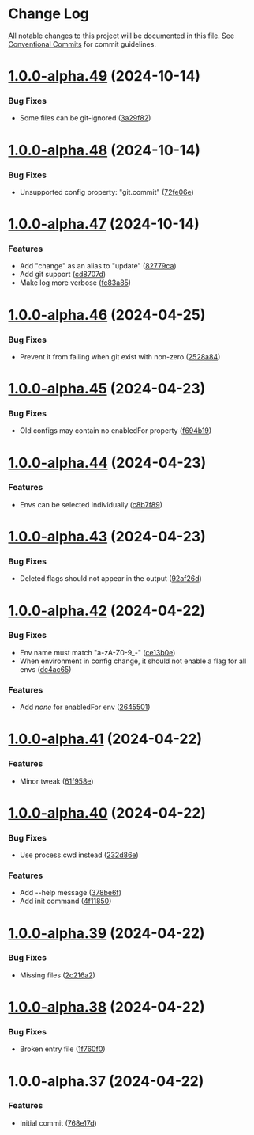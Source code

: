 # Change Log

All notable changes to this project will be documented in this file.
See [Conventional Commits](https://conventionalcommits.org) for commit guidelines.

# [1.0.0-alpha.49](https://github.com/pioneer32/flags/compare/v1.0.0-alpha.48...v1.0.0-alpha.49) (2024-10-14)

### Bug Fixes

- Some files can be git-ignored ([3a29f82](https://github.com/pioneer32/flags/commit/3a29f8200721b7911e41729164b71863c548a557))

# [1.0.0-alpha.48](https://github.com/pioneer32/flags/compare/v1.0.0-alpha.47...v1.0.0-alpha.48) (2024-10-14)

### Bug Fixes

- Unsupported config property: "git.commit" ([72fe06e](https://github.com/pioneer32/flags/commit/72fe06e3cf59c231bb2b7e8b2ab81d36292594a0))

# [1.0.0-alpha.47](https://github.com/pioneer32/flags/compare/v1.0.0-alpha.46...v1.0.0-alpha.47) (2024-10-14)

### Features

- Add "change" as an alias to "update" ([82779ca](https://github.com/pioneer32/flags/commit/82779cafe44732e1bf7f9c604433f10194aa2918))
- Add git support ([cd8707d](https://github.com/pioneer32/flags/commit/cd8707d34eccc73c4112bf826662e100d2a13a44))
- Make log more verbose ([fc83a85](https://github.com/pioneer32/flags/commit/fc83a85fa555d049fefb0444bb31e45b9153363b))

# [1.0.0-alpha.46](https://github.com/pioneer32/flags/compare/v1.0.0-alpha.45...v1.0.0-alpha.46) (2024-04-25)

### Bug Fixes

- Prevent it from failing when git exist with non-zero ([2528a84](https://github.com/pioneer32/flags/commit/2528a84e5062aee8f0e6b56d061bf8bda595fd77))

# [1.0.0-alpha.45](https://github.com/pioneer32/flags/compare/v1.0.0-alpha.44...v1.0.0-alpha.45) (2024-04-23)

### Bug Fixes

- Old configs may contain no enabledFor property ([f694b19](https://github.com/pioneer32/flags/commit/f694b19cc18c568b6b1d1fe5fbf74bf2a414229d))

# [1.0.0-alpha.44](https://github.com/pioneer32/flags/compare/v1.0.0-alpha.43...v1.0.0-alpha.44) (2024-04-23)

### Features

- Envs can be selected individually ([c8b7f89](https://github.com/pioneer32/flags/commit/c8b7f89e72eab8dc2c212b6834f8c1f9242fb146))

# [1.0.0-alpha.43](https://github.com/pioneer32/flags/compare/v1.0.0-alpha.42...v1.0.0-alpha.43) (2024-04-23)

### Bug Fixes

- Deleted flags should not appear in the output ([92af26d](https://github.com/pioneer32/flags/commit/92af26db7c41a5f244989aea07e713f87a493349))

# [1.0.0-alpha.42](https://github.com/pioneer32/flags/compare/v1.0.0-alpha.41...v1.0.0-alpha.42) (2024-04-22)

### Bug Fixes

- Env name must match "a-zA-Z0-9\_-" ([ce13b0e](https://github.com/pioneer32/flags/commit/ce13b0edbf6cc8bad8413779119258ed54af931b))
- When environment in config change, it should not enable a flag for all envs ([dc4ac65](https://github.com/pioneer32/flags/commit/dc4ac6576121f186808ddc64c05d7261f4155381))

### Features

- Add _none_ for enabledFor env ([2645501](https://github.com/pioneer32/flags/commit/264550161fd31f3153999e8bd702b39780ed4143))

# [1.0.0-alpha.41](https://github.com/pioneer32/flags/compare/v1.0.0-alpha.40...v1.0.0-alpha.41) (2024-04-22)

### Features

- Minor tweak ([61f958e](https://github.com/pioneer32/flags/commit/61f958eb8aabd8b26f7225d5e5229e8626d5f262))

# [1.0.0-alpha.40](https://github.com/pioneer32/flags/compare/v1.0.0-alpha.39...v1.0.0-alpha.40) (2024-04-22)

### Bug Fixes

- Use process.cwd instead ([232d86e](https://github.com/pioneer32/flags/commit/232d86ec7ee8594f9313ab8c96c209f6b95b03d5))

### Features

- Add --help message ([378be6f](https://github.com/pioneer32/flags/commit/378be6f2c878be604c745fc90bd9c187eb405b7c))
- Add init command ([4f11850](https://github.com/pioneer32/flags/commit/4f11850f987efa026844d7b94e39b9cd8cf8d932))

# [1.0.0-alpha.39](https://github.com/pioneer32/flags/compare/v1.0.0-alpha.38...v1.0.0-alpha.39) (2024-04-22)

### Bug Fixes

- Missing files ([2c216a2](https://github.com/pioneer32/flags/commit/2c216a25e0fcdeea9b09c6165d88f3fbc27253ee))

# [1.0.0-alpha.38](https://github.com/pioneer32/flags/compare/v1.0.0-alpha.37...v1.0.0-alpha.38) (2024-04-22)

### Bug Fixes

- Broken entry file ([1f760f0](https://github.com/pioneer32/flags/commit/1f760f0c69231942129c9ac05cc81c489f645dba))

# 1.0.0-alpha.37 (2024-04-22)

### Features

- Initial commit ([768e17d](https://github.com/pioneer32/flags/commit/768e17d362abae2d642462a34cdb5000ee266f07))
